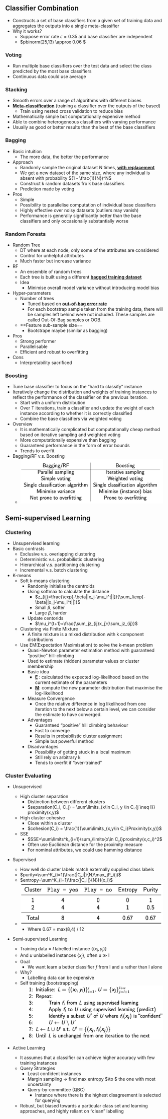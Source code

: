 ## Classifier Combination

- Constructs a set of base classifiers from a given set of training data and aggregates the outputs into a single meta-classifier
- Why it works?
  - Suppose error rate $\epsilon = 0.35$  and base classifier are independent
  - $pbinorm(25,13) \approx 0.06 $ 



### Voting

- Run multiple base classifiers over the test data and select the class predicted by the most base classifiers
- Continuous data could use average



### Stacking

- Smooth errors over a range of algorithms with different biases
- **<u>Meta-classification</u>** (training a classifier over the outputs of the based)
  - Train using nested cross validation to reduce bias
- Mathematically simple but computationally expensive method
- Able to combine heterogeneous classifiers with varying performance
- Usually as good or better results than the best of the base classifiers



### Bagging

- Basic intuition
  - The more data, the better the performance
- Approach
  - Randomly sample the original dataset N times, **<u>with replacement</u>**
  - We get a new dataset of the same size, where any individual is absent with probability $(1 - \frac{1}{N})^N$
  - Construct k random datasets fro k base classifiers
  - Prediction made by voting
- Pros
  - Simple
  - Possibility to parallelise computation of individual base classifiers
  - Highly effective over noisy datasets (outliers may vanish)
  - Performance is generally significantly better than the base classifiers and only occasionally substantially worse



### Random Forests

- Random Tree
  - DT where at each node, only some of the attributes are considered
  - Control for unhelpful attributes
  - Much faster but increase variance
- RF
  - An ensemble of random trees
  - Each tree is built using a different **<u>bagged training dataset</u>**
  - Idea
    - Minimise overall model variance without introducing model bias
- Hyper-parameters
  - Number of trees
    - Tuned based on **<u>out-of-bag error rate</u>**
    - For each bootstrap sample taken from the training data, there will be samples left behind were not included. These samples are called Out-Of-Bag samples or OOB.
  - ==Feature sub-sample size==
    - Bootstrape maybe (similar as bagging)
- Pros
  - Strong performer
  - Parallelisable
  - Efficient and robust to overfitting
- Cons
  - Interpretability sacrificed



### Boosting

- Tune base classifier to focus on the “hard to classify” instance
- Iteratively change the distribution and weights of training instances to reflect the performance of the classifier on the previous iteration.
  - Start with a uniform distribution
  - Over T iterations, train a classifier and update the weight of each instance according to whether it is correctly classified
  - Combine the base classifiers via weighted voting
- Overview
  - It is mathematically complicated but computationally cheap method based on iterative sampling and weighted voting
  - More computationally expensive than bagging
  - Guaranteed performance in the form of error bounds
  - Trends to overfit
- Bagging/RF v.s. Boosting
  - ![image-20190615154242603](assets/image-20190615154242603.png)





## Semi-supervised Learning



### Clustering

- Unsupervised learning
- Basic contrasts
  - Exclusive v.s. overlapping clustering
  - Deterministic v.s. probabilistic clustering
  - Hierarchical v.s. partitioning clustering
  - Incremental v.s. batch clustering
- K-means
  - Soft k-means clustering
    - Randomly initialise the centroids
    - Using softmax to calculate the distance
      - $z_{ij}=\frac{\exp[-\beta||x_j-\mu_i^t||]}{\sum_l\exp[-\beta||x_j-\mu_I^t||]}$
      - Small $\beta$, softer
      - Large $\beta$, harder
    - Update centorids
      - $\mu_i^{t+1}=\frac{\sum_jz_{ij}x_j}{\sum_jz_{ij}}$
  - Clustering via Finite Mixture
    - A finite mixture is a mixed distribution with k component distributions
  - Use EM(Expectation Maximisation) to solve the k-mean problem
    - Quasi-Newton parameter estimation method with guaranteed “positive” hill-climbing
    - Used to estimate (hidden) parameter values or cluster membership
    - Basic idea
      - **<u>E</u>** : calculated the expected log-likelihood based on the current estimate of the parameters
      - **<u>M</u>**: compute the new parameter distribution that maximise the log-likelihood
    - Measure Convergence
      - Once the relative difference in log likelihood from one iteration to the next below a certain level, we can consider the estimate to have converged.
    - Advantages
      - Guaranteed “positive” hill climbing behaviour
      - Fast to converge
      - Results in probabilistic cluster assignment
      - Simple but powerful method
    - Disadvantages
      - Possibility of getting stuck in a local maximum
      - Still rely on arbitrary k
      - Tends to overfit if “over-trained”



### Cluster Evaluating

- Unsupervised
  - High cluster separation
    - Distinction between different clusters
    - $separation(C_i, C_j) = \sum\limits_{x\in C_i, y \in C_{j \neq I}} proximity(x,y)$
  - High cluster cohesive
    - Close within a cluster
    - $cohesion(C_i) = \frac{1}{\sum\limits_{x,y\in C_i}Proximity(x,y)}$
  - SSE
    - $SSE=\sum\limits^k_{i=1}\sum_\limits{x\in C_i}proximity(x,c_i)^2$
    - Often use Euclidean distance for the proximity measure
    - For nominal attributes, we could use hamming distance
- Supervised
  - How well do cluster labels match externally supplied class labels
  - $purity=\sum^K_{i=1}\frac{|C_i|}{N}\max_jP_i(j)$
  - $entropy=\sum^K_{i=1}\frac{|C_i|}{N}H(x_i)$
  - ![image-20190615164524229](assets/image-20190615164524229.png)
    - Where 0.67 = max(8,4) / 12
- Semi-supervised Learning
  - Training data = $I$ labelled instance $\{(x_i, y_i)\}$
  - And $u$ unlabelled instances {$x_j$}, often u $\gg$ I
  - Goal
    - We want learn a better classifier $f$ from I and u rather than I alone
  - Why?
    - Labelling data can be expensive
  - Self training (bootstrapping)
    - ![image-20190615170105809](assets/image-20190615170105809.png)

- Active Learning
  - It assumes that a classifier can achieve higher accuracy with few training instances
  - Query Strategies
    - Least confident instances
    - Margin sampling $\to$ find max entropy $\to $ the one with most uncertainty
    - Query-by-committee (QBC)
      - Instance where there is the highest disagreement is selected for querying
  - Robust, but biased towards a particular class set and learning approaches, and highly reliant on “clean” labelling